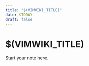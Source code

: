```yaml
---
title: "$(VIMWIKI_TITLE)"
date: $TODAY
draft: false
---
```


# $(VIMWIKI_TITLE)

Start your note here.
